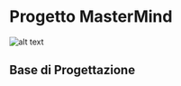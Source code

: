 # Progetto MasterMind
![alt text](http://logo-inspiration.com/wp-content/uploads/2016/12/creative-agency-w_logo.png)

## Base di Progettazione
